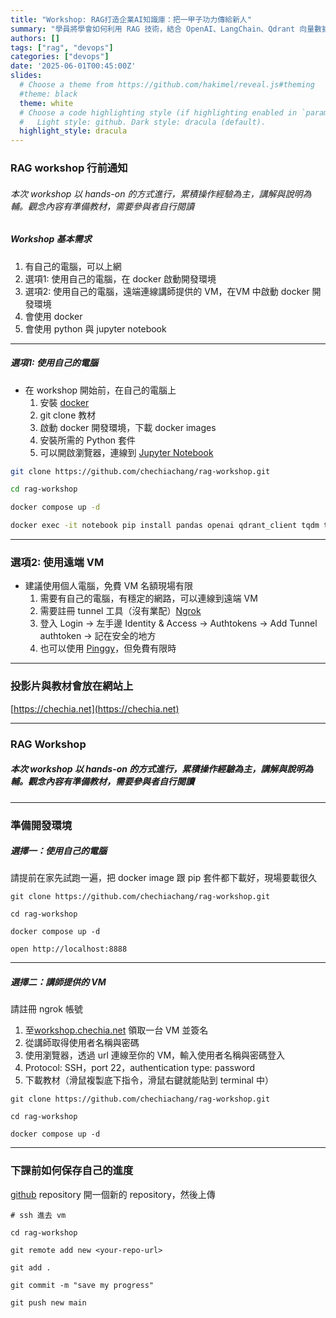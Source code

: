 ```yaml
---
title: "Workshop: RAG打造企業AI知識庫：把一甲子功力傳給新人"
summary: "學員將學會如何利用 RAG 技術，結合 OpenAI、LangChain、Qdrant 向量數據庫，構建企業內部文檔的智能知識庫，並能設計與實作一個基於自然語言處理（NLP）的查詢系統，來提升開發團隊的效率與知識管理能力。"
authors: []
tags: ["rag", "devops"]
categories: ["devops"]
date: '2025-06-01T00:45:00Z'
slides:
  # Choose a theme from https://github.com/hakimel/reveal.js#theming
  #theme: black
  theme: white
  # Choose a code highlighting style (if highlighting enabled in `params.toml`)
  #   Light style: github. Dark style: dracula (default).
  highlight_style: dracula
---
```


### RAG workshop 行前通知

###### 本次 workshop 以 hands-on 的方式進行，累積操作經驗為主，講解與說明為輔。觀念內容有準備教材，需要參與者自行閱讀

##### Workshop 基本需求

1. 有自己的電腦，可以上網
  1. 選項1: 使用自己的電腦，在 docker 啟動開發環境
  1. 選項2: 使用自己的電腦，遠端連線講師提供的 VM，在VM 中啟動 docker 開發環境
1. 會使用 docker
1. 會使用 python 與 jupyter notebook

---

##### 選項1: 使用自己的電腦

- 在 workshop 開始前，在自己的電腦上
   1. 安裝 [docker](https://docs.docker.com/get-started/get-docker/)
   1. git clone 教材
   1. 啟動 docker 開發環境，下載 docker images
   1. 安裝所需的 Python 套件
   1. 可以開啟瀏覽器，連線到 [Jupyter Notebook](http://localhost:8888)

```bash
git clone https://github.com/chechiachang/rag-workshop.git

cd rag-workshop

docker compose up -d

docker exec -it notebook pip install pandas openai qdrant_client tqdm tenacity wget tenacity unstructured markdown ragas sacrebleu langchain_qdrant langchain-openai langchain_openai langchain_community tiktoken
```
---

### 選項2: 使用遠端 VM

- 建議使用個人電腦，免費 VM 名額現場有限
  1. 需要有自己的電腦，有穩定的網路，可以連線到遠端 VM
  1. 需要註冊 tunnel 工具（沒有業配）[Ngrok](https://dashboard.ngrok.com/login)
  1.  登入 Login -> 左手邊 Identity & Access -> Authtokens -> Add Tunnel authtoken -> 記在安全的地方
  1. 也可以使用 [Pinggy](https://pinggy.io/)，但免費有限時

---

### 投影片與教材會放在網站上

[https://chechia.net](https://chechia.net)

---

### RAG Workshop

##### 本次 workshop 以 hands-on 的方式進行，累積操作經驗為主，講解與說明為輔。觀念內容有準備教材，需要參與者自行閱讀

---

### 準備開發環境

##### 選擇一：使用自己的電腦

請提前在家先試跑一遍，把 docker image 跟 pip 套件都下載好，現場要載很久

```
git clone https://github.com/chechiachang/rag-workshop.git

cd rag-workshop

docker compose up -d

open http://localhost:8888
```
---

##### 選擇二：講師提供的 VM

請註冊 ngrok 帳號

1. 至[workshop.chechia.net](https://workshop.chechia.net) 領取一台 VM 並簽名
2. 從講師取得使用者名稱與密碼
3. 使用瀏覽器，透過 url 連線至你的 VM，輸入使用者名稱與密碼登入
4. Protocol: SSH，port 22，authentication type: password
5. 下載教材（滑鼠複製底下指令，滑鼠右鍵就能貼到 terminal 中）

```
git clone https://github.com/chechiachang/rag-workshop.git

cd rag-workshop

docker compose up -d
```
---

### 下課前如何保存自己的進度

[github](https://github.com/) repository 開一個新的 repository，然後上傳

```
# ssh 進去 vm

cd rag-workshop

git remote add new <your-repo-url>

git add .

git commit -m "save my progress"

git push new main
```
